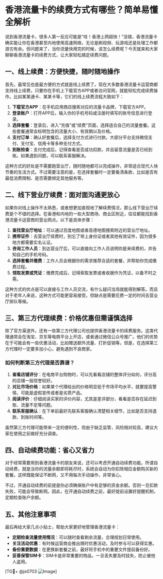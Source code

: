 # 香港流量卡的续费方式有哪些？简单易懂全解析

说到香港流量卡，很多人第一反应可能是“哇！香港上网超快！”没错，香港流量卡确实能让你在香港甚至内地使用高速网络，无论是刷视频、玩游戏还是处理工作都游刃有余。但问题来了，当你流量快用完的时候，该怎么续费呢？今天就来和大家聊聊香港流量卡的续费方式，让大家轻松搞定续费问题。

## 一、线上续费：方便快捷，随时随地操作

首先，最常见也是最方便的方式就是线上续费了。现在大多数香港流量卡运营商都支持线上续费，只要你在手机上下载官方APP或者访问官网，就能轻松完成续费操作。比如某某通卡、某某卡等，它们的线上续费流程大致如下：

1. **下载官方APP**：在手机应用商店搜索对应的流量卡品牌，下载官方APP。
2. **登录账户**：打开APP后，输入你的手机号码或注册时填写的账号信息进行登录。
3. **选择套餐**：登录后，进入“充值”或“续费”页面，选择适合自己的流量套餐。这些套餐通常会标明包含的流量大小、有效期以及价格。
4. **支付订单**：确认好套餐后，选择支付方式进行付款。大部分平台支持微信支付、支付宝、信用卡等多种支付方式。
5. **到账检查**：支付完成后，记得查看是否成功扣款，并且留意流量是否已经到账。如果遇到问题，可以联系客服解决。

这种方式的好处是不需要跑营业厅，随时随地都可以完成操作，非常适合现代人快节奏的生活方式。不过需要注意的是，在选择套餐时一定要看清条款，比如是否有最低消费限制、是否需要绑定其他服务等。

## 二、线下营业厅续费：面对面沟通更放心

如果你对线上操作不太熟悉，或者想更加直观地了解续费情况，那么线下营业厅续费是个不错的选择。在香港和内地的一些大型商场、商业区附近，往往都能找到香港流量卡运营商的营业网点。以下是具体步骤：

1. **查找营业厅地址**：可以通过百度地图或者高德地图搜索附近的营业厅地址。
2. **携带证件**：去营业厅续费时，别忘了带上身份证或者其他有效证件，因为很多地方都需要实名认证。
3. **咨询工作人员**：到达营业厅后，可以直接向工作人员说明你是来续费的，并告知自己的手机号码。
4. **选择套餐并缴费**：工作人员会根据你的需求推荐合适的套餐，并帮助你完成缴费过程。
5. **领取发票或凭证**：缴费完成后，记得索取发票或者收据作为凭证，以备不时之需。

这种方式的优点是可以直接与工作人员交流，有什么疑问当场就能得到解答。而且对于老年人来说，这种方式可能更容易接受。但缺点是需要花费一定的时间去营业厅排队等候。

## 三、第三方代理续费：价格优惠但需谨慎选择

除了官方渠道外，还有一些第三方代理公司也提供香港流量卡的续费服务。这类代理通常会在淘宝、京东等电商平台上开店，或者通过微信公众号推广。他们的优势在于可能会有一些优惠活动，比如赠送额外流量、打折促销等。但是，在选择第三方代理时一定要多加小心，避免遇到不良商家。

### 如何判断第三方代理是否靠谱？

1. **查看店铺评分**：在电商平台购物时，可以先看看店铺的整体评分如何，评分高的店铺一般信誉较好。
2. **对比市场价格**：如果某个代理给出的价格明显低于市场平均水平，就要提高警惕，可能是虚假宣传或者是劣质产品。
3. **阅读评价**：仔细阅读买家的评价内容，尤其是差评部分，看看是否存在延迟到账、流量不足等问题。
4. **联系客服确认**：在下单前最好先联系客服确认清楚相关细节，比如是否支持退款、到账时间等。

虽然第三方代理可能带来一定的便利性，但由于缺乏监管，风险相对较高，建议大家在使用之前做好充分调查。

## 四、自动续费功能：省心又省力

对于经常需要用到香港流量卡的朋友来说，还可以考虑开通自动续费功能。所谓自动续费，就是当你的流量余额即将耗尽时，系统会自动为你扣除相应金额购买新的套餐。这样既能保证不断网，又不用每次手动操作，非常省心。

不过，开通自动续费的前提是你必须确保账户中有足够的资金余额。否则一旦扣款失败，可能会导致断网。因此，在开通自动续费之前，最好提前设置好提醒机制，定期检查账户余额。

## 五、其他注意事项

最后再给大家几点小贴士，帮助大家更好地管理香港流量卡：

- **定期检查流量使用情况**：可以随时查看剩余流量，合理规划日常使用。
- **关注活动优惠**：有时候运营商会推出限时优惠活动，及时参与可以获得实惠。
- **备份重要数据**：在更换新套餐之前，最好将手机中的重要文件提前备份好。
- **妥善保管SIM卡**：SIM卡是非常重要的物品，一旦丢失要及时挂失，防止被他人盗用。

[TG💪+ @jx0703 ![Image](https://github.com/user-attachments/assets/dbca1d08-cadb-493c-b0ec-ad6f7a83f270)]